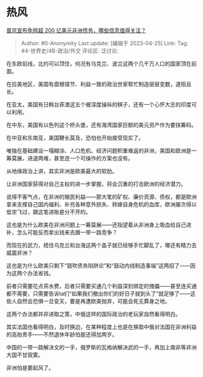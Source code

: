 # 热风
[普京宣布免除超 200 亿美元非洲债务，哪些信息值得关注？](https://www.zhihu.com/question/590974273/answer/3000463722)

> Author: #0-Anonymity
> Last update: [编辑于 2023-04-25]
> Link:
> Tag: #4-世界史/4B-政治/外交
> 评论区:
> 泛讨论:

在东欧前线，北约可以顶住，何况有乌克兰、波兰这两个几千万人口的国家顶在前面。

在拉美地区，美国有盘根错节、利益一致的政治世家帮忙制造层层变数，道阻且长。

在亚太，美国有日韩台菲澳这五个被深度操纵的棋子，还有一个心怀大志的印度可以利用。

在中东，美国有以色列这个桥头堡，还有海湾国家巨额的美元资产作为要挟筹码。

在中亚和东南亚，美国鞭长莫及，恐怕也开始接受现实了。

唯独在基础建设一塌糊涂、人口危机、经济问题积重难返的非洲，美国和欧洲是一筹莫展，进退两难，甚至连一个可操作的方案也没有。

从地缘政治上讲，其实非洲是欧美最大的软肋。

让非洲国家获得对自己主权的进一步掌握，将会沉重的打击欧洲的经济潜力。

说得不客气点，在非洲的殖民利益——那大笔的矿权、廉价资源、债权，都是欧洲拿来支撑自己国内福利、补充各种意外损失、转嫁自身危机的血库，欧洲屡次得以低空飞过，跟这笔进账是分不开的。

这也是为什么欧美在非洲问题上一筹莫展——还指望着从非洲身上吸血给自己进补，怎么可能反而拿出钱来去跟一带一路竞争？

而现在的武力，捂住乌克兰和台海这两个盖子就已经够手忙脚乱了，哪还有精力去威震非洲？

这也是为什么欧美只剩下“鼓吹债务陷阱论”和“鼓动内线制造事端”这两招了——因为这两个办法省钱。

前者只需要花点茶水费，后者只需要买通几个利益深刻绑定的傀儡——甚至连买通都不需要，只需要告诉ta们“如果我们撤出你们的好日子就到头了”就足够了——这些人自然会恐惧一旦变天，要是再遭欧美抛弃，可能会死无葬身之地。

这两个办法都并非进取之策，中俄这样的国际政治的老玩家自然看得明白。

其实法国也看得明白，及时换边，在某种程度上也是在换取中俄对法国在非洲利益的高抬贵手——不然退休年龄怕是还得加两岁。

中国的一带一路解决文的一手，俄罗斯的瓦格纳解决武的一手，再加上南非等非洲大国不甘寂寞。

非洲怕是要起风了。
